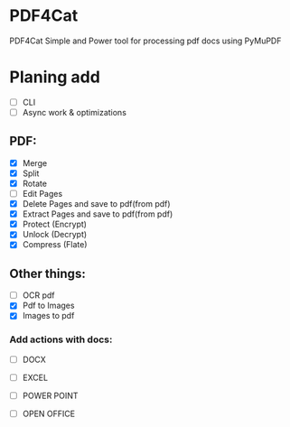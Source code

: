 # PDF4Cat
PDF4Cat Simple and Power tool for processing pdf docs using PyMuPDF

# Planing add
- [ ] CLI
- [ ] Async work & optimizations
## PDF:
- [X] Merge
- [X] Split
- [X] Rotate
- [ ] Edit Pages
- [X] Delete Pages and save to pdf(from pdf)
- [X] Extract Pages and save to pdf(from pdf)
- [X] Protect (Encrypt)
- [X] Unlock (Decrypt)
- [X] Compress (Flate)

## Other things:
- [ ] OCR pdf
- [X] Pdf to Images
- [X] Images to pdf
### Add actions with docs:
- [ ] DOCX
- [ ] EXCEL
- [ ] POWER POINT
- [ ] OPEN OFFICE

